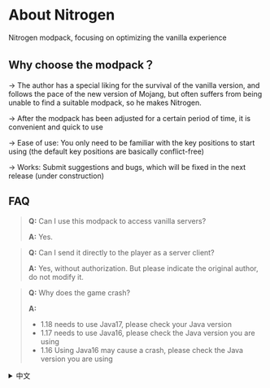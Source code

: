 # About Nitrogen
Nitrogen modpack, focusing on optimizing the vanilla experience

## Why choose the modpack？
-> The author has a special liking for the survival of the vanilla version, and follows the pace of the new version of Mojang, but often suffers from being unable to find a suitable modpack, so he makes Nitrogen.

-> After the modpack has been adjusted for a certain period of time, it is convenient and quick to use

-> Ease of use: You only need to be familiar with the key positions to start using (the default key positions are basically conflict-free)

-> Works: Submit suggestions and bugs, which will be fixed in the next release (under construction)

## FAQ
> **Q:** Can I use this modpack to access vanilla servers?
>
> **A:** Yes.

> **Q:** Can I send it directly to the player as a server client?
>
> **A:** Yes, without authorization. But please indicate the original author, do not modify it.
 
> **Q:** Why does the game crash?
>
> **A:** 
> - 1.18 needs to use Java17, please check your Java version
> - 1.17 needs to use Java16, please check the Java version you are using
> - 1.16 Using Java16 may cause a crash, please check the Java version you are using


<details>
  <summary>中文</summary>
  
  既然是中国人写的，那就再用中文写一遍吧 ~~（虽然在[mcbbs](https://www.mcbbs.net/thread-1212452-1-1.html)上已经写过了）~~ 
  

![](https://imgse.com/i/pSACdLn)
# 氮元素

>  氮元素整合包，致力于优化原版体验

## 关于该整合包

氮元素是基于fabric的原版整合，致力于优化原版游戏体验
作者对于原版生存情有独钟，跟随Mojang新版步伐，但常常苦于无法找到适合自己的整合包，便制作出氮元素
整合包经过一定时间的调整后，使用方便快捷

## 为什么选择该整合包？
易用：只需熟悉键位，即可开始使用（默认键位基本无冲突）
快捷：提供多种下载渠道，总有适合你
有效：提交建议和错误，将在下个版本中修复


## FAQ
> **Q：** 我可以使用该整合包进入原版服务器吗？
>
> **A：** 可以。

> **Q：** 我可以将它直接作为服务器的客户端发给玩家吗？
> 
> **A：** 可以，无需授权。但请标明原作者，不要对其修改。

> **Q：** 为什么游戏崩溃了？
> 
> **A：** 
> - 1.18需要使用Java17，请检查你的Java版本
> - 1.17需要使用Java16，请检查你使用的Java版本
> - 1.16使用Java16可能导致崩溃，请检查的你使用的Java版本

> **Q：** 如何使用该整合包？
> 
> **A：** 
> - .mrpack请使用[ATLauncher](https://atlauncher.com/about)，[MultiMC](https://multimc.org/)，或[Prism Launcher](https://prismlauncher.org/)
> - zip文件请遵循curseforge格式，你可以使用任何能够安装curseforge整合包的启动器，如[PCL](https://afdian.net/a/LTCat?tab=home)，[HMCL](https://hmcl.huangyuhui.net/)，[BakaXL](https://www.bakaxl.com/)等启动器
  
</details>


